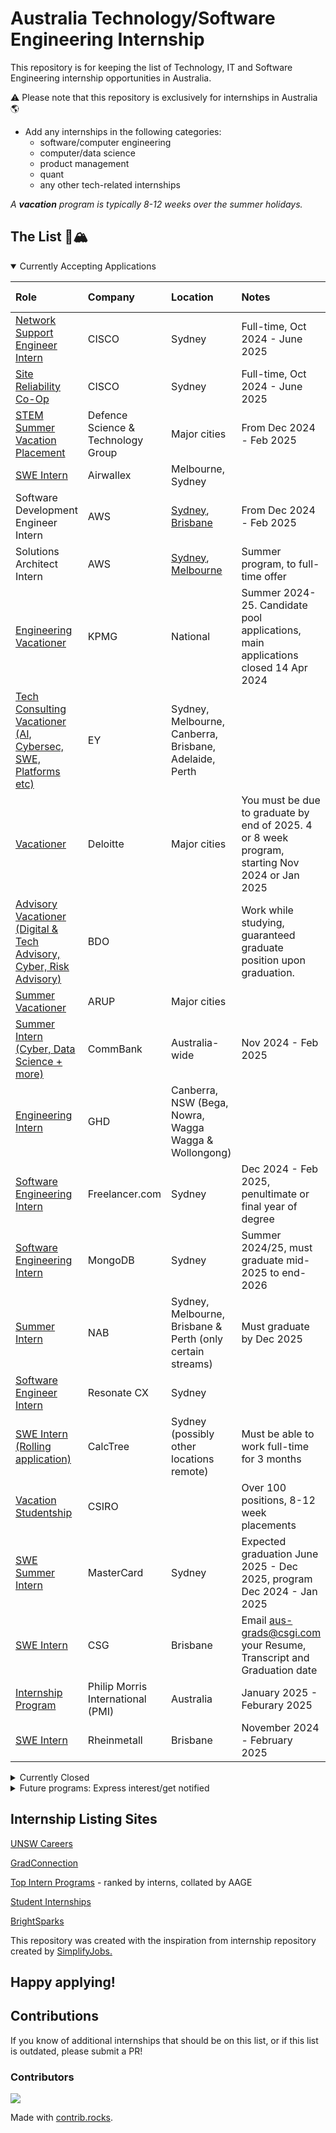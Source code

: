 # Australia Technology/Software Engineering Internship

This repository is for keeping the list of Technology, IT and Software Engineering internship opportunities in Australia. 

⚠️ Please note that this repository is exclusively for internships in Australia 🌎

- Add any internships in the following categories:
  - software/computer engineering
  - computer/data science
  - product management
  - quant
  - any other tech-related internships

*A **vacation** program is typically 8-12 weeks over the summer holidays.*

## The List 🚴🏔

<details open>

<summary>Currently Accepting Applications</summary>

| Role | Company | Location | Notes | **Applications close** |
|:---|:---|:---|:---|:---|
| [Network Support Engineer Intern](https://jobs.cisco.com/jobs/ProjectDetail/Network-Support-Engineer-Intern-Fall-2024-ETR-Sydney-Meraki/1422337) | CISCO | Sydney | Full-time, Oct 2024 - June 2025 | 
| [Site Reliability Co-Op](https://jobs.cisco.com/jobs/ProjectDetail/Site-Reliability-Co-Op-Emerging-Talent-Meraki-APJC/1425346) | CISCO | Sydney | Full-time, Oct 2024 - June 2025 |
| [STEM Summer Vacation Placement](https://www.dst.defence.gov.au/careers/student-opportunities/summer-vacation-placement-program) | Defence Science & Technology Group | Major cities | From Dec 2024 - Feb 2025 | 18 Aug 24 | 
| [SWE Intern](https://careers.airwallex.com/job/5af58cf9-341b-4f29-bbf4-2623409d7640/2024-25-software-engineer-intern-program/) | Airwallex | Melbourne, Sydney |  |  |
| Software Development Engineer Intern | AWS | [Sydney](https://www.amazon.jobs/en/jobs/2652651/2024-software-development-engineer-intern-syd-aws), [Brisbane](https://www.amazon.jobs/en/jobs/2643228/2024-software-dev-engineer-intern-brisbane-grocery-shopping-experience) | From Dec 2024 - Feb 2025 | 18 Aug 2024 |
| Solutions Architect Intern | AWS | [Sydney](https://www.amazon.jobs/en/jobs/2667514/solutions-architect-intern), [Melbourne](https://www.amazon.jobs/en/jobs/2497122/solutions-architect-intern) | Summer program, to full-time offer | |
| [Engineering Vacationer](https://jobs.smartrecruiters.com/ni/KPMGAustralia1/020188bd-86c7-457f-89b1-b086b90057ce-2025-technology-digital-engineering-campaign-vacationer?trid=28eb2d6d-65a4-43a6-82d0-20e7caa7ef29) | KPMG | National | Summer 2024-25. Candidate pool applications, main applications closed 14 Apr 2024 | |
| [Tech Consulting Vacationer (AI, Cybersec, SWE, Platforms etc)](https://www.ey.com/en_au/careers/students-apply-here) | EY | Sydney, Melbourne, Canberra, Brisbane, Adelaide, Perth | | |
| [Vacationer](https://www.deloitte.com/au/en/careers/students/summer-vacation-program-careers.html) | Deloitte | Major cities | You must be due to graduate by end of 2025. 4 or 8 week program, starting Nov 2024 or Jan 2025 | 22 August 2024 |
| [Advisory Vacationer (Digital & Tech Advisory, Cyber, Risk Advisory)](https://www.bdo.com.au/en-au/about/student-careers) | BDO | | Work while studying, guaranteed graduate position upon graduation.| 11 August 2024 |
| [Summer Vacationer](https://www.arup.com/careers/early-careers/internships/australasia/) | ARUP | Major cities |  | 13 August 2024 |
| [Summer Intern (Cyber, Data Science + more)](https://www.commbank.com.au/about-us/careers/graduate-intern-programs.html) | CommBank | Australia-wide | Nov 2024 - Feb 2025 | 16 August 2024 |
| [Engineering Intern](https://ejov.fa.ca2.oraclecloud.com/hcmUI/CandidateExperience/en/sites/CX/job/16000?utm_medium=jobboard&utm_source=linkedin) | GHD | Canberra, NSW (Bega, Nowra, Wagga Wagga & Wollongong) |  | 8 December 2024 |
| [Software Engineering Intern](https://apply.workable.com/freelancer/j/6FF7D94E6E/?utm_source=linkedin.com&src=LinkedIn&src=LinkedIn&utm_source=linkedin.com&gh_src=i5qg2y1&utm_source=linkedin.com) | Freelancer.com | Sydney | Dec 2024 - Feb 2025, penultimate or final year of degree |  |
| [Software Engineering Intern](https://www.mongodb.com/careers/jobs/5961332) | MongoDB | Sydney | Summer 2024/25, must graduate mid-2025 to end-2026 |  |
| [Summer Intern](https://www.nab.com.au/about-us/careers/early-careers/summer-intern-program) | NAB | Sydney, Melbourne, Brisbane & Perth (only certain streams) | Must graduate by Dec 2025 | 11 August 2024 |
| [Software Engineer Intern](https://jobs.swagapp.com/AU/jobs/resonate-solutions-pty-limited-software-engineer-intern-open-to-both-part-time-and-full-time-candidates?src=Linkedin) | Resonate CX | Sydney | | |
| [SWE Intern (Rolling application)](https://app.calctree.com/public/Engineering-Internships-Rolling-basis-wUhzYCtxLj6Ag5PBjC8d66) | CalcTree | Sydney (possibly other locations remote) | Must be able to work full-time for 3 months | No end date |
| [Vacation Studentship](https://www.csiro.au/en/careers/scholarships-student-opportunities/undergraduate-studentships/undergraduate-vacation-studentships) | CSIRO | | Over 100 positions, 8-12 week placements |  |
| [SWE Summer Intern](https://careers.mastercard.com/us/en/job/R-225554/Software-Engineer-Intern-2024-2025-Summer-Internship-Australia) | MasterCard | Sydney | Expected graduation June 2025 - Dec 2025, program Dec 2024 - Jan 2025 |  |
| [SWE Intern](https://pages.csgi.com/brisbane-graduate-roles-internships/) | CSG | Brisbane | Email aus-grads@csgi.com your Resume, Transcript and Graduation date | Every Summer & Winter break |
| [Internship Program](https://www.inkompass.global/australia-internship-program) | Philip Morris International (PMI) | Australia | January 2025 - Feburary 2025 | 23 August 2024 |
| [SWE Intern](https://www.rheinmetall.com/en/job/eoi_engineering_internship_program_/612891) | Rheinmetall | Brisbane | November 2024 - February 2025 | 31 August 2024 |

</details>

<details>
<summary>Currently Closed</summary>

| Role | Company | Location | Notes | Applications Open |
|:---|:---|:---|:---|:---|
| [Data & Digital Cadetship](https://www.digitalprofession.gov.au/career-development/digital-supported-pathway-programs/data-and-digital-cadet-program) | Australian Government | Major cities | 1-3 year program, pathway into fulltime after graduation | May 2025 for 2026 program |
| [STEM Cadetship](https://www.dst.defence.gov.au/careers/student-opportunities/stem-cadetship-program) | Defence Science & Technology Group | Major Cities | Ongoing during study | Early 2025 for 2026 program |
| [Internship](https://optiver.com/working-at-optiver/internships/) | Optiver | Sydney | | |
| [Summer Internship](https://resmed.wd3.myworkdayjobs.com/en-US/ResMed_External_Careers/job/Sydney-NSW-Australia/Expression-of-Interest---Summer-Internship-2024-25_JR_032438?q=auearlycareers) | ResMed | Sydney | Fill in an EOI to get notified when applications open | |
| [Summer Intern (Technology stream)](https://www.anz.com.au/careers/programs/summer-intern/) | ANZ | Major cities |  | June-July 2025 for 2025-26 program |
| [Career Start Program (Network Engineering/SWE)](https://www.telstra.com.au/careers/students-and-graduates/career-start-internship) | Telstra | Major cities | Work during study | July 2025 for 2026 program |
| [Summer Intern](https://www.macquarie.com/au/en/careers/graduates-and-interns.html) | Macquarie | Melbourne, Sydney, Perth, Brisbane |  | May 2025 for 2025-26 program|
| [Students@Work](https://students.unimelb.edu.au/careers/find-a-job/working-on-campus/students@work-internship-program) | UniMelb | Melbourne | Only for University of Melbourne students. Join [the mailing list](https://lists.unimelb.edu.au/info/students-at-work) to get notified | |
| [Summer Vacationer](https://www.mcgrathnicol.com/students/) | McGrathNichol | Sydney | Ranked #8 Intern Program in Aus by AAGE. Register interest [here](https://www.mcgrathnicol.com/careers-job-description?id=a7f06eff-79de-4b2f-9703-3f746c082d3d) to get updates |  |
| [Intern (Data Science, Software, Computing, Robotics)](https://www.riotinto.com/careers/graduates-students) | RioTinto |  | EOI for 2024 program still open | March 2025 for 2025 Intern Program |
| [Summer internship](https://www.baesystems.com/en-aus/careers/graduate-and-early-careers#1573679801007) | BAE Systems | Australia-wide | [EOI form](https://careers.au.baesystems.com/campaign/baesainternships) always open | |
| [Summer Engineering Intern (Full-stack, Front-end, Back-end, Quality)](https://www.xero.com/au/graduate/internships/) | xero | Major cities | Penultimate year of degree | March 2025 for Nov 2025 - Feb 2026 program |
| [Summer Student Program (Data Analytics Stream)](https://www.cochlear.com/au/en/corporate/careers/jobs-at-cochlear/graduates-and-students) | Cochlear | Sydney | Penultimate year of degree | March 2025 for November 2025 program |
| [APAC Intern](https://www.linkedin.com/jobs/view/intern-client-group-apac-at-wellington-management-3871933188/?original_referer=https%3A%2F%2Fwww%2Egoogle%2Ecom%2F&originalSubdomain=au) | Wellington Management | Sydney |  | Likely March 2025 |
| [Intern Software Engineer (Testing)](https://swipejobs.breezy.hr/p/07fe79726f76-intern-software-engineer-testing) | swipejobs | Sydney |  | 11 August 2024 |
| [NAB StarCamp (Bootcamp) & Emerging Tech Talent (Internship Rotations)](https://www.nab.com.au/about-us/careers/early-careers/technology-talent-program) | Melbourne | Must complete StarCamp to access Tech Talent Internship |  | Likely June/July 2025 for Nov 2025 - Feb 2025 StarCamp program |
| [SWE Intern](https://careers.thetradedesk.com/early-careers) | theTradeDesk | Sydney | 12 weeks | April 2025, open until filled |
| [SWE Intern](https://jobs.swagapp.com/AU/jobs/resonate-solutions-pty-limited-software-engineer-intern-open-to-both-part-time-and-full-time-candidates) | Resonate Solutions | Sydney |  | |
| [Summer Intern (SWE, Data Science, Security)](https://www.canva.com/newsroom/news/a-look-into-early-talent-at-canva/) | Canva | Sydney | 12 week program | Early 2025 [(Notify me)](https://au.gradconnection.com/employers/canva/notifyme/notify-me-canva-internships/)|
| [Summer Intern](https://www.ubs.com/global/en/careers/early-careers/opportunities/summer-internship.html) | UBS | Sydney, Melbourne, Perth | Penultimate year of degree | Likely March 2025 |
|[SWE Intern](https://www.aurecongroup.com/careers/early-careers/intern-programme)| Aurecon | Sydney | | June 2025 |
|[IT Summer Intern](https://au.prosple.com/graduate-employers/boeing-australia/jobs-internships/it-university-summer-internship)| Boeing | Melbourne, Brisbane, Adelaide | | July 2025|
|[Summer Intern](https://www.westpac.com.au/about-westpac/careers/pathways/grad-program/summer-intern/)| Westpac | Sydney, Melbourne | Must be in penultimate year of degree | July 2025 |

</details>

<details>
<summary>Future programs: Express interest/get notified</summary>

| Company | Types of Internships Previously Offered | Location/s | Notes |
|:---|:---|:---|:---|
| Citadel Securities | Quant, SWE, Data Analytics | Sydney | Get notified via [this survey](https://www.surveymonkey.com/r/CampusInterestSurvey) |
| AllMediaDesk | SWE | Melbourne | See [careers page](https://www.allmediadesk.com/en/career/) to email HR@AllMediaDesk |
| Jump Trading | Software/Hardware Engineer | Sydney | [Careers page](https://www.jumptrading.com/careers/) |
| CISCO | SWE | Sydney | [Careers page](https://jobs.cisco.com/jobs/SearchJobs/intern?21178=%5B214420%5D&21178_format=6020&listFilterMode=1) |
| Australiance - Healthtech Startup | SWE | Sydney, Perth | [Careers page](https://australiance.vincere.io/careers/?unit=km&radius=100&page=1&search=1) |
| Atlassian | SWE | Remote, Sydney | [Careers page](https://www.atlassian.com/company/careers/all-jobs?team=Interns&location=Australia&search=) |
| Palantir | SWE | Canberra, Sydney | [Careers page](https://www.palantir.com/careers/) |
| IMC Trading | Quant | Sydney | [Student opportunities](https://careers.imc.com/us/en/students) |
| Akuna Capital |  | Sydney | Send EOI email to [recruitment](mailto:careers@akunacapital.com) |
| CarSales | Tech & Data | Australia-wide | Send EOI email to [recruitment](mailto:talent@carsales.com.au) |
| Google | SWE & UX | Australia-wide | [Careers page](https://www.google.com/about/careers/applications/jobs/results/?category=DATA_CENTER_OPERATIONS&category=DEVELOPER_RELATIONS&category=HARDWARE_ENGINEERING&category=INFORMATION_TECHNOLOGY&category=MANUFACTURING_SUPPLY_CHAIN&category=NETWORK_ENGINEERING&category=PRODUCT_MANAGEMENT&category=PROGRAM_MANAGEMENT&category=SOFTWARE_ENGINEERING&category=TECHNICAL_INFRASTRUCTURE_ENGINEERING&category=TECHNICAL_SOLUTIONS&category=TECHNICAL_WRITING&category=USER_EXPERIENCE&jex=ENTRY_LEVEL&employment_type=PART_TIME&employment_type=INTERN&location=Australia) |
| Fivecast | SWE / AI | Canberra, Sydney | Send EOI email to [recruitment](mailto:CAREERS@FIVECAST.COM) |
| BlueRock | Data + more | Melbourne | Send EOI email to [recruitment](mailto:the-blue-rock@jobs.workablemail.com) |
| CalcTree | SWE | Sydney/Remote | Send EOI email to [contact](mailto:contact@calctree.com) - include why you’d like to join and what difference you’d like to make to the lives of engineers |
| Bank of Queensland | SWE/Data Science | Brisbane, Sydney, Melbourne | https://www.boq.com.au/About-us/careers/internship-program or set up a job alert [here](https://psdctalentlinkwebstg01.blob.core.windows.net/p-html-container-02/$web/boq_external/FO/index.html?searchCriteria%5B0%5D%5Bkey%5D=keywords&searchCriteria%5B0%5D%5Bvalues%5D%5B%5D=intern&searchCriteria%5B1%5D%5Bkey%5D=Resultsperpage&searchCriteria%5B1%5D%5Bvalues%5D%5B%5D=20&page=2) |
| Leidos Australia | SWE/Data Science | Melbourne | Fill out an EOI form [here](https://www.leidos.com/company/global/australia/careers/early-careers) |
| Appian | | Sydney | Contact the company to find out how to apply for their [internship program](https://careers.appian.com/students/) |

**NB: Typically if a company doesn't have a specific student program/internship program (especially smaller companies), you may have success emailing them directly to express your interest in interning there.**

</details>

## Internship Listing Sites
[UNSW Careers](https://careers.business.unsw.edu.au/search-jobs)

[GradConnection](https://au.gradconnection.com/)

[Top Intern Programs](https://www.topinternprograms.com.au) - ranked by interns, collated by AAGE

[Student Internships](https://studentinternships.com.au)

[BrightSparks](https://brightworks.net.au/students-BrightSparks/)

This repository was created with the inspiration from internship repository created by <a href="https://github.com/SimplifyJobs/Summer2024-Internships#we-love-our-contributors-%EF%B8%8F%EF%B8%8F">SimplifyJobs.</a>

## Happy applying!

## Contributions
If you know of additional internships that should be on this list, or if this list is outdated, please submit a PR!

### Contributors
<a href="https://github.com/AusJobs/Australia-Tech-Internship/graphs/contributors">
  <img src="https://contrib.rocks/image?repo=AusJobs/Australia-Tech-Internship" />
</a>

Made with [contrib.rocks](https://contrib.rocks).
